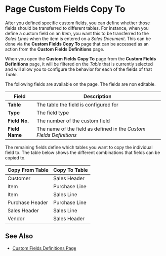 # Page Custom Fields Copy To

After you defined specific custom fields, you can define whether those fields should be transferred to different tables. For instance, when you define a custom field on an *Item*, you want this to be transferred to the *Sales Lines* when the item is entered on a *Sales Document*. This can be done via the **Custom Fields Copy To** page that can be accessed as an action from the **Custom Fields Definitions** page.

When you open the **Custom Fields Copy To** page from the **Custom Fields Definitions** page, it will be filtered on the *Table* that is currently selected and will allow you to configure the behavior for each of the fields of that *Table*.

The following fields are available on the page. The fields are non editable.

| Field | Description |
|-|-|
| **Table** | The table the field is configured for |
| **Type** | The field type |
| **Field No.** | The number of the custom field |
| **Field Name** | The name of the field as defined in the *Custom Fields Definitions* |

The remaining fields define which tables you want to copy the individual field to. The table below shows the different combinations that fields can be copied to.

| Copy From Table | Copy To Table |
|-|-|
| Customer | Sales Header |
| Item | Purchase Line |
| Item | Sales Line |
| Purchase Header | Purchase Line |
| Sales Header | Sales Line |
| Vendor | Sales Header|

## See Also

- [Custom Fields Definitions Page](page-customfield-definitions.md)
